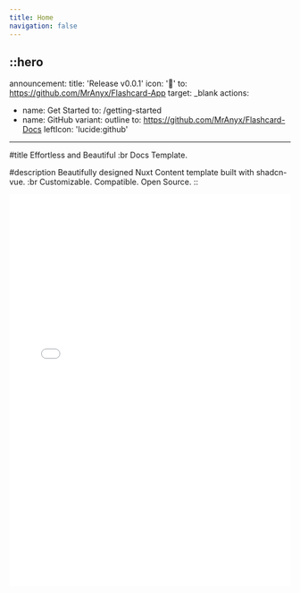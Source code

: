 ```yaml
---
title: Home
navigation: false
---
```


::hero
---
announcement:
  title: 'Release v0.0.1'
  icon: '🎉'
  to: https://github.com/MrAnyx/Flashcard-App
  target: _blank
actions:
  - name: Get Started
    to: /getting-started
  - name: GitHub
    variant: outline
    to: https://github.com/MrAnyx/Flashcard-Docs
    leftIcon: 'lucide:github'
---

#title
Effortless and Beautiful :br Docs Template.

#description
Beautifully designed Nuxt Content template built with shadcn-vue. :br Customizable. Compatible. Open Source.
::

<div class="border rounded-lg shadow-md">
  <iframe src="/getting-started/introduction" height="700" width="100%" class="rounded-lg" scrolling="no" frameborder="0">
</div>
